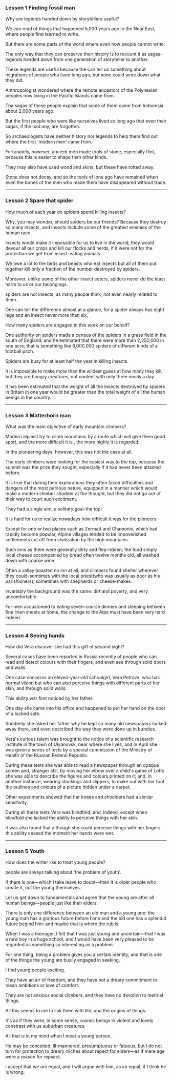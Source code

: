 ### Lesson 1 Finding fossil man

Why are legends handed down by storytellers useful?

We can read of things that happened 5,000 years ago in the Near East, where people first learned to write.

But there are some parts of the world where even now people cannot write.

The only way that they can preserve their history is to recount it as sagas-legends handed down from one generation of storyteller to another.

These legends are useful because the can tell us something about migrations of people who lived long ago, but none could write down what they did.

Anthropologist wondered where the remote ancestors of the Polynesian peoples now living in the Pacific Islands came from.

Tha sagas of these people explain that some of them came from Indonesia about 2,000 years ago.





But the first people who were like ourselves lived so long ago that even their sagas, if the had any, are forgotten.

So archaeologists have neither history nor legends to help them find out where the first 'modern men' came from.





Fortunately, however, ancient men made tools of stone, especially flint, because this is easier to shape than other kinds.

They may also have used wood and skins, but these have rotted away.

Stone does not decay, and so the tools of lone ago have remained when even the bones of the men who made them have disappeared without trace.

---



### Lesson 2 Spare that spider

How much of each year do spiders spend killing insects?

Why, you may wonder, should spiders be our friends? Because they destroy so many insects, and insects include some of the greatest enemies of the human race.

Insects would make it impossible for us to live in the world; they would devour all our crops and kill our flocks and herds, if it were not for the protection we get from insect-eating animals.

We owe a lot to the birds and beasts who eat insects but all of them put together kill only a fraction of the number destroyed by spiders.

Moreover, unlike some of the other insect eaters, spiders never do the least harm to us or our belongings.





spiders are not insects, as many people think, not even nearly related to them. 

One can tell the difference almost at a glance, for a spider always has eight legs and an insect never more than six.





How many spiders are engaged in this work on our behalf?

One authority on spiders made a census of the spiders in a grass field in the south of England, and he estimated that there were more than 2,250,000 in one acre; that is something like 6,000,000 spiders of different kinds of a football pitch.

Spiders are busy for at least half the year in killing insects.

It is impossible to make more than the wildest guess at how many they kill, but they are hungry creatures, not content with only three meals a day.

It has been estimated that the weight of all the insects destroyed by spiders in Britain in one year would be greater than the total weight of all the human beings in the country.

---



### Lesson 3 Matterhorn man

What was the main objective of early mountain climbers?

Modern alpinist try to climb mountains by a route which will give them good sport, and the more difficult it is , the more highly it is regarded.

In the pioneering days, however, this was not the case at all.

The early climbers were looking for the easiest way to the top, because the summit was the prize they sought, especially if it had never been attained before.

It is true that during their explorations they often faced difficulties and dangers of the most perilous nature, equipped in a manner which would make a modern climber shudder at the thought, but they did not go out of their way to court such excitment.

They had a single aim, a solitary goal-the top!





It is hard for us to realize nowadays how difficult it was for the pioneers.

Except for one or two places such as Zermatt and Chamonix, which had rapidly become popular, Alpine villages tended to be impoverished settlements cut off from civilization by the high mountains.

Such inns as there were generally dirty and flea-ridden; the food simply local cheese accompanied by bread often twelve months old, all washed down with coarse wine.

Often a valley boasted no inn at all, and climbers found shelter wherever they could-somtimes with the local priest(who was usually as poor as his parishioners), sometimes with shepherds or cheese-makes.

Invariably the background was the same: dirt and poverty, and very uncomfortable.

For men accustomed to eating seven-course dinners and sleeping between fine linen sheets at home, the change to the Alps must have been very hard indeed.

---



### Lesson 4  Seeing hands

How did Vera discover she had this gift of second sight?

Several cases have been reported in Russia recently of people who can read and detect colours with their fingers, and even see through solid doors and walls.

One case concerns an eleven-year-old schoolgirl, Vera Petrova, who has normal vision but who can also perceive things with different parts of her skin, and through solid walls.

This ability war first noticed by her father.

One day she came into his office and happened to put her hand on the door of a locked safe.

Suddenly she asked her father why he kept so many old newspapers locked away there, and even described the way they were done up in bundles.





Vera's curious talent was brought to the notice of a scientific research institute in the town of Ulyanovsk, near where she lives, and in April she was given a series of tests by a special commission of the Ministry of Health of the Russian Federal Republic. 

During these tests she was able to read a newspaper through an opaque screen and, stranger still, by moving her elbow over a child's game of Lotto she was able to describe the figures and colours printed on it; and, in another instance, wearing stockings and slippers, to make out with her foot the outlines and colours of a picture hidden under a carpet. 

Other experiments showed that her knees and shoulders had a similar sensitivity.

During all these tests Vera was blindfold; and, indeed, except when blindfold she lacked the ability to perceive things with her skin.

It was also found that although she could perceive things with her fingers this ability ceased the moment her hands were wet.

------



### Lesson 5  Youth

How does the writer like to treat young people?



people are always talking about 'the problem of youth'.

If there is one—which I take leave to doubt—then it is older people who create it, not the young themselves.

Let us get down to fundamentals and agree that the young are after all human beings—people just like their elders.

There is only one difference between an old man and a young one: the young man has a glorious future before hime and the old one has a splendid future begind him: and maybe that is where the rub is.



When I was a teenager, I felt that I was just young and uncertain—that I was a new boy in a huge school, and I would have been very pleased to be regarded as something so interesting as a problem.

For one thing, being a problem gives you a certain identity, and that is one of the things the young are busily engaged in seeking.



I find young people exciting.

They have an air of freedom, and they have not a dreary commitment to mean ambitions or love of comfort.

They are not anxious social climbers, and they have no devotion to metirial things.

All this seems to me to link them with life, and the origins of things.

It's as if they were, in some sense, cosmic beings in violent and lovely constrast with us suburban creatures.

All that is in my mind when I meet a young person.

He may be conceited, ill-mannered, presumptuous or fatuous, but I do not turn for protection to dreary cliches about repect for elders—as if mere age were a reason for repsect.

I accept that we are equal, and I will argue with him, as an equal, if I think he is wrong.



